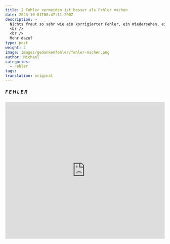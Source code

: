 ```yaml
---
title: 2 Fehler vermeiden ist besser als Fehler machen
date: 2023-10-01T08:47:11.200Z
description: >
  Nichts freut so sehr wie ein korrigierter Fehler, ein Wiedersehen, eine überstandene Krankheit oder ein Wiederaufstehen aus einer ausweglosen Lage. Um das zu erleben muss ich Fehler machen, weggehen, krank werden oder stecken bleiben.  
  <br />
  <br />
  Mehr dazu? 
type: post
weight: 2
image: images/gedankenfehler/fehler-machen.png
author: Michael
categories:
  - Fehler
tags:
translation: original
---
```


##### F E H L E R

<iframe width="100%" height="432" src="https://miro.com/app/live-embed/uXjVMzmjJLY=/?moveToViewport=-7491,-1009,9087,3103&embedId=291546011461" frameborder="0" scrolling="no" allow="fullscreen; clipboard-read; clipboard-write" allowfullscreen></iframe>